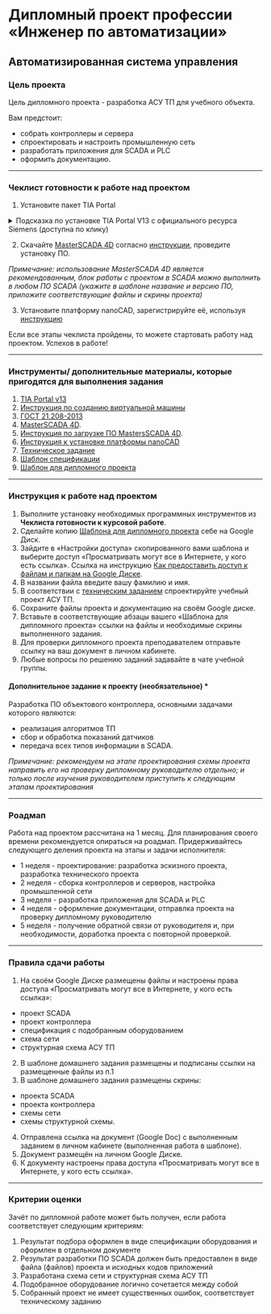 # Дипломный проект профессии «Инженер по автоматизации»

## Автоматизированная система управления

### Цель проекта

Цель дипломного проекта - разработка АСУ ТП для учебного объекта.

Вам предстоит:

- собрать контроллеры и сервера
- спроектировать и настроить промышленную сеть
- разработать приложения для SCADA и PLC
- оформить документацию.

------

### Чеклист готовности к работе над проектом

1. Установите пакет TIA Portal

<details>
  <summary> Подсказка по установке TIA Portal V13 с официального ресурса Siemens (доступна по клику)</summary>

1. Зарегистрируйтесь на [портале Siemens](https://mall.industry.siemens.com/goos/WelcomePage.aspx?regionUrl=/ru&language=ru) и получите персональный логин и пароль для входа в систему. Процесс регистрации описан в [соответствующей инструкции](https://docs.google.com/presentation/d/1RPHvCE2OxBbHRMWSAV2E-HxscZvR2nRIZVHCy8hvjJE/edit?usp=sharing).
2. Загрузите и установите программное обеспечение для создания проекта PLC Siemens, входящее в состав пакета TIA Portal с [официального ресурса Siemens](https://support.industry.siemens.com/cs/document/78793685/simatic-step-7-(tia-portal)-v13-trial-download?dti=0&lc=en-DE). 
3. Скачайте все файлы по [ссылке](https://support.industry.siemens.com/cs/document/109745155/simatic-step-7-including-plcsim-v13-sp2-trial-download?dti=0&lc=en-DE) в две отдельные папки:
  - STEP 7 Professional V13 SP2 (DVD 1, DVD 2, SHA-256 checksum)
  ![image](https://github.com/netology-code/phd-homeworks/blob/main/6.6/Step7_1.png)
  - SIMATIC STEP 7 PLCSIM V13 SP2 for STEP 7 Basic and STEP 7 Professional (включая SHA-256 checksum)
    ![image](https://github.com/netology-code/phd-homeworks/blob/main/6.6/Step7_2.png)
4. Запустите установочный файл SIMATIC_STEP_7_Professional_V13_SP2_Upd4.exe, пройдите стандартную процедуру установки.
5. Запустите установочный файл SIMATIC_S7_PLCSIM_V13_SP2.exe, пройдите стандартную процедуру установки.  
  
*ОБРАТИТЕ ВНИМАНИЕ! Устанавливается демо-версия программы. Функционал будет ограничен спустя 21 день после установки. Рекомендуется установка софта на виртуальной машине. Как это сделать, описано в [инструкции](https://docs.google.com/presentation/d/1psnSlotXT7cr8ECnaZaTCDLnIyYOGUzCArLeydeRztY/edit?usp=sharing).*

</details>

2. Скачайте [MasterSCADA 4D](https://masterscada.ru/download4) согласно [инструкции](https://docs.google.com/document/d/13jDH8mqTwOePICQuc0o2sfBaAQhGyeZ0rGnzL_DHZ8o/edit?usp=sharing), проведите установку ПО.

*Примечание: использование MasterSCADA 4D является рекомендованным, блок работы с проектом в SCADA можно выполнить в любом ПО SCADA (укажите в шаблоне название и версию ПО, приложите соответствующие файлы и скрины проекта)*

3. Установите платформу nanoCAD, зарегистрируйте её, используя [инструкцию](https://docs.google.com/presentation/d/1E5cgmdySQHRs7mX5v0GNZqZWmRzVVc3osXE2-queDwk/edit?usp=sharing)

Если все этапы чеклиста пройдены, то можете стартовать работу над проектом. Успехов в работе!

------

### Инструменты/ дополнительные материалы, которые пригодятся для выполнения задания

1. [TIA Portal v13](https://support.industry.siemens.com/cs/document/78793685/simatic-step-7-(tia-portal)-v13-trial-download?dti=0&lc=en-DE)
2. [Инструкция по созданию виртуальной машины](https://docs.google.com/presentation/d/1psnSlotXT7cr8ECnaZaTCDLnIyYOGUzCArLeydeRztY/edit?usp=sharing)
3. [ГОСТ 21.208-2013](https://mvif.ru/uslovnyie-oboznacheniya-priborov-i-sredstv-avtomatizaczii-v-sxemax-gost-21.404-85)
4. [MasterSCADA 4D](https://masterscada.ru/download4).
4. [Инструкция по загрузке ПО MastersSCADA 4D](https://docs.google.com/document/d/13jDH8mqTwOePICQuc0o2sfBaAQhGyeZ0rGnzL_DHZ8o/edit?usp=sharing).
5. [Инструкция к установке платформы nanoCAD](https://docs.google.com/presentation/d/1E5cgmdySQHRs7mX5v0GNZqZWmRzVVc3osXE2-queDwk/edit?usp=sharing)
6. [Техническое задание](https://docs.google.com/document/d/1TBjyVoP65fEyx6a2ZjyQarB16WyLETFiQP5SEh9pq4U/edit?usp=sharing)
7. [Шаблон спецификации](https://docs.google.com/spreadsheets/d/1BdMG-EkZNaT82Bf-Lh1p2s9I25VJAvjZV7f9jB9GtuQ/edit?usp=sharing)
8. [Шаблон для дипломного проекта](https://docs.google.com/document/d/1syuRp_KMY9Vj1X58U7BP1Kn0W9HTMInL4Ahvn2P5W7Q/edit?usp=sharing)

------

### Инструкция к работе над проектом

1. Выполните установку необходимых программных инструментов из **Чеклиста готовности к курсовой работе**.
2. Сделайте копию [Шаблона для дипломного проекта](https://docs.google.com/document/d/1syuRp_KMY9Vj1X58U7BP1Kn0W9HTMInL4Ahvn2P5W7Q/edit?usp=sharing) себе на Google Диск.
3. Зайдите в «Настройки доступа» скопированного вами шаблона и выберите доступ «Просматривать могут все в Интернете, у кого есть ссылка». Ссылка на инструкцию [Как предоставить доступ к файлам и папкам на Google Диске](https://support.google.com/docs/answer/2494822?hl=ru&co=GENIE.Platform%3DDesktop).
4. В названии файла введите вашу фамилию и имя.
5. В соответствии с [техническим заданием](https://docs.google.com/document/d/1TBjyVoP65fEyx6a2ZjyQarB16WyLETFiQP5SEh9pq4U/edit?usp=sharing) спроектируйте учебный проект АСУ ТП.
6. Сохраните файлы проекта и документацию на своём Google диске.
7. Вставьте в соответствующие абзацы вашего «Шаблона для дипломного проекта» ссылки на файлы и необходимые скрины выполненного задания.
8. Для проверки дипломного проекта преподавателем отправьте ссылку на ваш документ в личном кабинете.
9. Любые вопросы по решению заданий задавайте в чате учебной группы.

#### **Дополнительное задание к проекту (необязательное)** *

Разработка ПО  объектового контроллера, основными задачами которого являются:
- реализация алгоритмов ТП
- сбор и обработка показаний датчиков
- передача всех типов информации в SCADA.

*Примечание: рекомендуем на этапе проектирования схемы проекта направить его на проверку дипломному руководителю отдельно; и только после изучения руководителем приступить к следующим этапам проектирования*

------

### Роадмап

Работа над проектом рассчитана на 1 месяц. Для планирования своего времени рекомендуется опираться на роадмап. Придерживайтесь следующего деления проекта на этапы и задачи исполнителя:

- 1 неделя - проектирование: разработка эскизного проекта, разработка технического проекта
- 2 неделя - сборка контроллеров и серверов, настройка промышленной сети
- 3 неделя - разработка приложения для SCADA и PLC
- 4 неделя - оформление документации, отправлка проекта на проверку дипломному руководителю
- 5 неделя - получение обратной связи от руководителя и, при необходимости, доработка проекта с повторной проверкой.

------

### Правила сдачи работы

1. На своём Google Диске размещены файлы и настроены права доступа «Просматривать могут все в Интернете, у кого есть ссылка»:
- проект SCADA
- проект контроллера
- спецификация с подобранным оборудованием
- схема сети
- структурная схема АСУ ТП
2. В шаблоне домашнего задания размещены и подписаны ссылки на размещенные файлы из п.1
3. В шаблоне домашнего задания размещены скрины:
- проекта SCADA
- проекта контроллера
- схемы сети
- схемы структурной схемы.
4. Отправлена ссылка на документ (Google Doc) с выполненным заданием в личном кабинете (выполненная работа в шаблоне).
5. Документ размещён на личном Google Диске.
6. К документу настроены права доступа «Просматривать могут все в Интернете, у кого есть ссылка».

------

### Критерии оценки

Зачёт по дипломной работе может быть получен, если работа соответствует следующим критериям:

1. Результат подбора оформлен в виде спецификации оборудования и оформлен в отдельном документе
2. Результат разработки ПО SCADA должен быть предоставлен в виде файла (файлов) проекта и исходных кодов приложений
3. Разработана схема сети и структурная схема АСУ ТП
4. Подобранное оборудование логично сочетается между собой
5. Собранный проект не имеет существенных ошибок, соответствует техническому заданию


